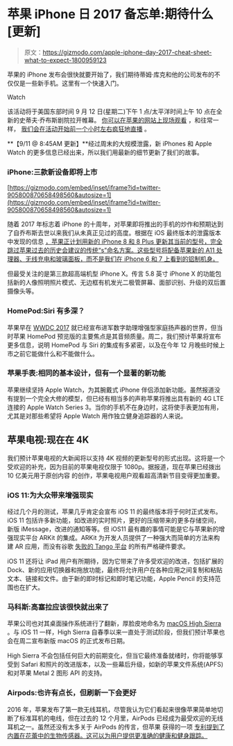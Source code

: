 # 苹果 iPhone 日 2017 备忘单:期待什么[更新]

> 原文：<https://gizmodo.com/apple-iphone-day-2017-cheat-sheet-what-to-expect-1800959123>

苹果的 iPhone 发布会很快就要开始了，我们期待蒂姆·库克和他的公司发布的不仅仅是一些新手机。这里有一个快速入门。

Watch

该活动将于美国东部时间 9 月 12 日(星期二)下午 1 点/太平洋时间上午 10 点在全新的史蒂夫·乔布斯剧院拉开帷幕。 [你可以在苹果的网站上现场观看](https://www.apple.com/apple-events/september-2017/) ，和往常一样， [我们会在活动开始前一个小时左右疯狂地直播](http://gizmodo.com/our-apple-iphone-x-event-liveblog-is-right-here-1803757549) 。

**【9/11 @ 8:45AM 更新】**经过周末的大规模泄露，新 iPhones 和 Apple Watch 的更多信息已经出来，所以我们用最新的细节更新了我们的故事。

### iPhone:三款新设备即将上市

 [https://gizmodo.com/embed/inset/iframe?id=twitter-905800870658498560&autosize=1](https://gizmodo.com/embed/inset/iframe?id=twitter-905800870658498560&autosize=1) 

随着 2017 年标志着 iPhone 的十周年，对苹果即将推出的手机的炒作和预期达到了自乔布斯去世以来我们从未真正见过的高度。根据在 iOS 最终版本的泄露版本中发现的信息 [，苹果正计划用新的 iPhone 8 和 8 Plus 更新其当前的型号，完全跳过苹果过去的历史会建议的传统“s”命名方案。这些型号将配备苹果新的 A11 处理器、无线充电和玻璃面板，而不是我们在 iPhone 6 和 7 上看到的铝制机身。](https://9to5mac.com/2017/09/09/ios-firmware-indicates-apple-to-announce-iphone-8-iphone-8-plus-and-iphone-x-on-tuesday/)

但最受关注的是第三款超高端机型 iPhone X。传言 5.8 英寸 iPhone X 的功能包括新的人像照明照片模式、无边框有机发光二极管屏幕、面部识别、升级的双后置摄像头等。

### HomePod:Siri 有多深？

苹果早在 [WWDC 2017](http://gizmodo.com/the-coolest-stuff-apple-announced-today-at-wwdc-2017-1795828823) 就已经宣布进军数字助理增强型家庭扬声器的世界，但当时苹果 HomePod 预览版的主要焦点是其音频质量。周二，我们预计苹果将宣布更多信息，说明 HomePod 与 Siri 的集成有多紧密，以及在今年 12 月晚些时候上市之前它能做什么和不能做什么。

### 苹果手表:相同的基本设计，但有一个显著的新功能

苹果继续坚持 Apple Watch，为其腕戴式 iPhone 伴侣添加新功能。虽然报道没有提到一个完全大修的模型，但已经有相当多的声称苹果将推出具有新的 4G LTE 连接的 Apple Watch Series 3。当你的手机不在身边时，这将使手表更加有用，尤其是对那些希望将 Apple Watch 用作独立健身追踪器的人来说。

## 苹果电视:现在在 4K

我们预计苹果电视的大新闻将以支持 4K 视频的更新型号的形式出现。这将是一个受欢迎的补充，因为目前的苹果电视仅限于 1080p。据报道，现在苹果已经拨出 10 亿美元用于原创内容 的创作，苹果电视用户观看超高清新节目变得更加重要。

### iOS 11:为大众带来增强现实

经过几个月的测试，苹果几乎肯定会宣布 iOS 11 的最终版本将于何时正式发布。iOS 11 包括许多新功能，如改进的实时照片，更好的压缩带来的更多存储空间，新版 iMessage，改进的通知等等。但 iOS11 最有趣的事情可能是它与苹果新的增强现实平台 ARKit 的集成。ARKit 为开发人员提供了一种强大而简单的方法来构建 AR 应用，而没有谷歌 [失败的 Tango 平台](http://gizmodo.com/remember-when-google-tango-seemed-like-a-sick-idea-1798289705) 的所有严格硬件要求。

iOS 11 还将让 iPad 用户有所期待，因为它带来了许多受欢迎的改进，包括扩展的 Dock、新的应用切换器和拖放功能，最终将允许用户在各种应用之间复制和粘贴文本、链接和文件。由于新的即时标记和即时笔记功能，Apple Pencil 的支持范围也在扩大。

### 马科斯:高塞拉应该很快就出来了

苹果公司也对其桌面操作系统进行了翻新，厚脸皮地命名为 [macOS High Sierra](http://gizmodo.com/macos-high-sierra-the-new-features-coming-to-your-comp-1795822627) 。与 iOS 11 一样，High Sierra 自春季以来一直处于测试阶段，但我们预计苹果也会在周二宣布新版 macOS 的正式发布日期。

High Sierra 不会包括任何巨大的前期变化，但当它最终准备就绪时，你将能够享受到 Safari 和照片的改进版本，以及一些幕后升级，如新的苹果文件系统(APFS)和对苹果 Metal 2 图形 API 的支持。

### Airpods:也许有点长，但刷新一下会更好

2016 年，苹果发布了第一款无线耳机，尽管我认为它们看起来很像苹果简单地切断了标准耳机的电线，但在过去的 12 个月里，AirPods 已经成为最受欢迎的无线耳机之一。虽然还没有太多关于 AirPods 的传言，但苹果 获得的一项 [专利提到了内置在花蕾中的生物传感器。这可以为用户提供更准确的健康和健身跟踪。](http://www.patentlyapple.com/patently-apple/2017/07/apple-won-43-patents-today-covering-airpods-with-built-in-biometric-sensors-the-iphone-6-and-a-golf-cart.html)